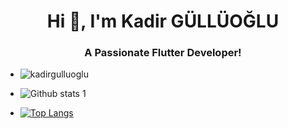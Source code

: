 <h1 align="center">Hi 👋, I'm Kadir GÜLLÜOĞLU</h1>
<h3 align="center">A Passionate Flutter Developer!</h3>

- <p align="left"> <img src="https://komarev.com/ghpvc/?username=kadirgulluoglu&label=Profile%20views&color=0e75b6&style=flat" alt="kadirgulluoglu" /> </p>

- ![Github stats 1](https://github-readme-stats.vercel.app/api?username=kadirgulluoglu&show_icons=true&theme=gradient) 
- [![Top Langs](https://github-readme-stats.vercel.app/api/top-langs/?username=kadirgulluoglu&layout=compact)](https://github.com/anuraghazra/github-readme-stats)

<!---
kadirgulluoglu/kadirgulluoglu is a ✨ special ✨ repository because its `README.md` (this file) appears on your GitHub profile.
You can click the Preview link to take a look at your changes.
--->
